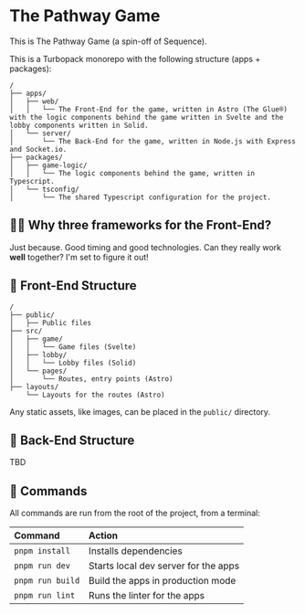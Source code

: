 # The Pathway Game

This is The Pathway Game (a spin-off of Sequence).

This is a Turbopack monorepo with the following structure (apps + packages):

```plaintext
/
├── apps/
│   ├── web/
│   │   └── The Front-End for the game, written in Astro (The Glue®) with the logic components behind the game written in Svelte and the lobby components written in Solid.
│   └── server/
│       └── The Back-End for the game, written in Node.js with Express and Socket.io.
├── packages/
│   ├── game-logic/
│   │   └── The logic components behind the game, written in Typescript.
│   └── tsconfig/
│       └── The shared Typescript configuration for the project.
```

## 🙋‍♀️ Why three frameworks for the Front-End?

Just because. Good timing and good technologies. Can they really work **well** together? I'm set to figure it out!

## 🚀 Front-End Structure

```plaintext
/
├── public/
│   ├── Public files
├── src/
│   ├── game/
│   │   └── Game files (Svelte)
│   ├── lobby/
│   │   └── Lobby files (Solid)
│   └── pages/
│       └── Routes, entry points (Astro)
├── layouts/
    └── Layouts for the routes (Astro)
```

Any static assets, like images, can be placed in the `public/` directory.

## 🍦 Back-End Structure

TBD

## 🧞 Commands

All commands are run from the root of the project, from a terminal:

| Command                 | Action                                           |
| :---------------------- | :----------------------------------------------- |
| `pnpm install`          | Installs dependencies                            |
| `pnpm run dev`          | Starts local dev server for the apps             |
| `pnpm run build`        | Build the apps in production mode                |
| `pnpm run lint`         | Runs the linter for the apps                     |
